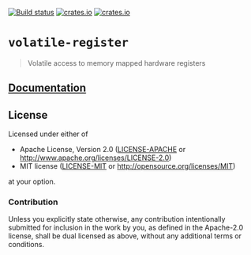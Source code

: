 [![Build status](https://travis-ci.org/japaric/volatile-register.svg?branch=master)](https://travis-ci.org/japaric/volatile-register)
[![crates.io](https://img.shields.io/crates/d/volatile-register.svg)](https://crates.io/crates/volatile-register)
[![crates.io](https://img.shields.io/crates/v/volatile-register.svg)](https://crates.io/crates/volatile-register)

# `volatile-register`

> Volatile access to memory mapped hardware registers

## [Documentation](https://docs.rs/crate/volatile-register)

## License

Licensed under either of

- Apache License, Version 2.0 ([LICENSE-APACHE](LICENSE-APACHE) or
  http://www.apache.org/licenses/LICENSE-2.0)
- MIT license ([LICENSE-MIT](LICENSE-MIT) or http://opensource.org/licenses/MIT)

at your option.

### Contribution

Unless you explicitly state otherwise, any contribution intentionally submitted for inclusion in the
work by you, as defined in the Apache-2.0 license, shall be dual licensed as above, without any
additional terms or conditions.
